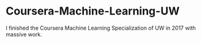 # Coursera-Machine-Learning-UW
I finished the Coursera Machine Learning Specialization of UW in 2017 with massive work. 
